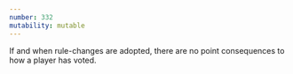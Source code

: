 ```yaml
---
number: 332
mutability: mutable
---
```


If and when rule-changes are adopted, there are no point consequences to how a player has voted.
